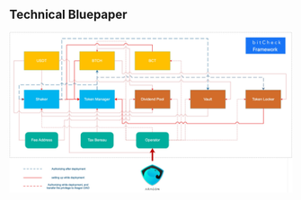## Technical Bluepaper
![打开图片](https://github.com/bitcheck/documents/blob/master/framework.jpg?raw=true)
